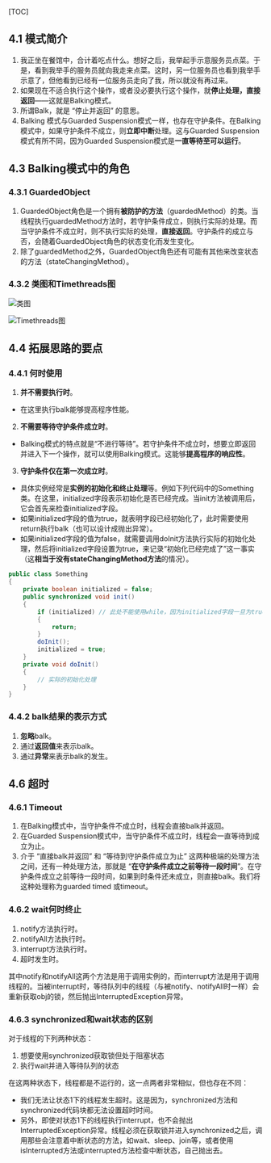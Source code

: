 [TOC]

## 4.1 模式简介

1. 我正坐在餐馆中，合计着吃点什么。想好之后，我举起手示意服务员点菜。于是，看到我举手的服务员就向我走来点菜。这时，另一位服务员也看到我举手示意了，但他看到已经有一位服务员走向了我，所以就没有再过来。
2. 如果现在不适合执行这个操作，或者没必要执行这个操作，就**停止处理，直接返回**——这就是Balking模式。
3. 所谓Balk，就是 “停止并返回” 的意思。
4. Balking 模式与Guarded Suspension模式一样，也存在守护条件。在Balking模式中，如果守护条件不成立，则**立即中断**处理。这与Guarded Suspension模式有所不同，因为Guarded Suspension模式是**一直等待至可以运行**。



## 4.3 Balking模式中的角色

### 4.3.1 GuardedObject
1. GuardedObject角色是一个拥有**被防护的方法**（guardedMethod）的类。当线程执行guardedMethod方法时，若守护条件成立，则执行实际的处理。而当守护条件不成立时，则不执行实际的处理，**直接返回**。守护条件的成立与否，会随着GuardedObject角色的状态变化而发生变化。
2. 除了guardedMethod之外，GuardedObject角色还有可能有其他来改变状态的方法（stateChangingMethod）。

### 4.3.2 类图和Timethreads图

![类图](http://ww1.sinaimg.cn/mw690/d8e93840ly1g12p2wou0dj20gk06v757.jpg)

![Timethreads图](http://ww1.sinaimg.cn/mw690/d8e93840ly1g12p2wqk24j20ku0dimzo.jpg)



## 4.4 拓展思路的要点

### 4.4.1 何时使用
1. **并不需要执行时**。
  + 在这里执行balk能够提高程序性能。
2. **不需要等待守护条件成立时**。
  + Balking模式的特点就是“不进行等待”。若守护条件不成立时，想要立即返回并进入下一个操作，就可以使用Balking模式。这能够**提高程序的响应性**。
3. **守护条件仅在第一次成立时**。
  + 具体实例经常是**实例的初始化和终止处理**等。例如下列代码中的Something类。在这里，initialized字段表示初始化是否已经完成。当init方法被调用后，它会首先来检查initialized字段。
  + 如果initialized字段的值为true，就表明字段已经初始化了，此时需要使用return执行balk（也可以设计成抛出异常）。
  + 如果initialized字段的值为false，就需要调用doInit方法执行实际的初始化处理，然后将initialized字段设置为true，来记录“初始化已经完成了”这一事实（这**相当于没有stateChangingMethod方法**的情况）。
```java
public class Something 
{
    private boolean initialized = false;
    public synchronized void init() 
    {
        if (initialized) // 此处不能使用while，因为initialized字段一旦为true就不会再变为false
        {
            return;
        }
        doInit();
        initialized = true;
    }
    private void doInit() 
    {
        // 实际的初始化处理
    }
}
```


### 4.4.2 balk结果的表示方式
1. **忽略**balk。
2. 通过**返回值**来表示balk。
3. 通过**异常**来表示balk的发生。



## 4.6 超时

### 4.6.1 Timeout
1. 在Balking模式中，当守护条件不成立时，线程会直接balk并返回。
2. 在Guarded Suspension模式中，当守护条件不成立时，线程会一直等待到成立为止。
3. 介于 “直接balk并返回” 和 “等待到守护条件成立为止” 这两种极端的处理方法之间，还有一种处理方法，那就是 “**在守护条件成立之前等待一段时间**”。在守护条件成立之前等待一段时间，如果到时条件还未成立，则直接balk。我们将这种处理称为guarded timed 或timeout。


### 4.6.2 wait何时终止
1. notify方法执行时。
2. notifyAll方法执行时。
3. interrupt方法执行时。
4. 超时发生时。

其中notify和notifyAll这两个方法是用于调用实例的，而interrupt方法是用于调用线程的。当被interrupt时，等待队列中的线程（与被notify、notifyAll时一样）会重新获取obj的锁，然后抛出InterruptedException异常。



### 4.6.3 synchronized和wait状态的区别
对于线程的下列两种状态：
1. 想要使用synchronized获取锁但处于阻塞状态
2. 执行wait并进入等待队列的状态

在这两种状态下，线程都是不运行的，这一点两者非常相似，但也存在不同：
+  我们无法让状态1下的线程发生超时。这是因为，synchronized方法和synchronized代码块都无法设置超时时间。
+  另外，即使对状态1下的线程执行interrupt，也不会抛出InterruptedException异常。线程必须在获取锁并进入synchronized之后，调用那些会注意着中断状态的方法，如wait、sleep、join等，或者使用isInterrupted方法或interrupted方法检查中断状态，自己抛出去。





